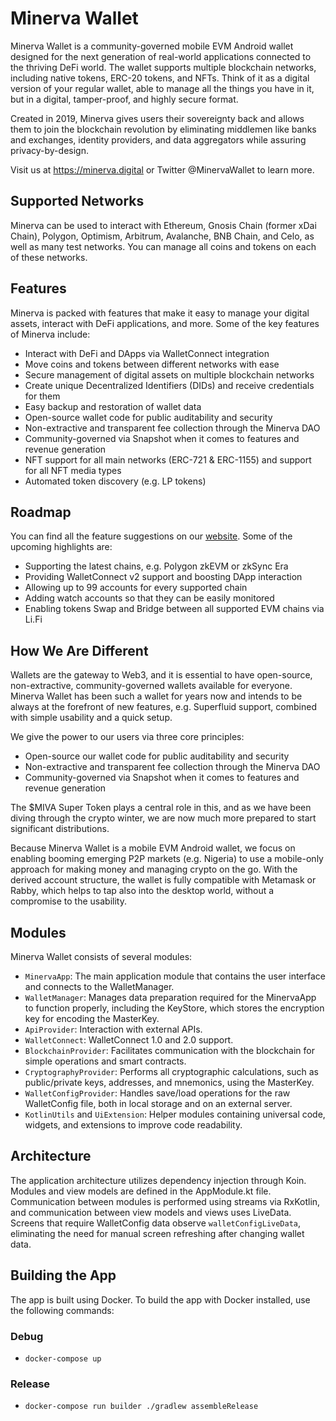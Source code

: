 # Minerva Wallet

Minerva Wallet is a community-governed mobile EVM Android wallet designed for the next generation of real-world applications connected to the thriving DeFi world. The wallet supports multiple blockchain networks, including native tokens, ERC-20 tokens, and NFTs. Think of it as a digital version of your regular wallet, able to manage all the things you have in it, but in a digital, tamper-proof, and highly secure format.

Created in 2019, Minerva gives users their sovereignty back and allows them to join the blockchain revolution by eliminating middlemen like banks and exchanges, identity providers, and data aggregators while assuring privacy-by-design.

Visit us at https://minerva.digital or Twitter @MinervaWallet to learn more.

## Supported Networks

Minerva can be used to interact with Ethereum, Gnosis Chain (former xDai Chain), Polygon, Optimism, Arbitrum, Avalanche, BNB Chain, and Celo, as well as many test networks. You can manage all coins and tokens on each of these networks.

## Features

Minerva is packed with features that make it easy to manage your digital assets, interact with DeFi applications, and more. Some of the key features of Minerva include:

- Interact with DeFi and DApps via WalletConnect integration
- Move coins and tokens between different networks with ease
- Secure management of digital assets on multiple blockchain networks
- Create unique Decentralized Identifiers (DIDs) and receive credentials for them
- Easy backup and restoration of wallet data
- Open-source wallet code for public auditability and security
- Non-extractive and transparent fee collection through the Minerva DAO
- Community-governed via Snapshot when it comes to features and revenue generation
- NFT support for all main networks (ERC-721 & ERC-1155) and support for all NFT media types
- Automated token discovery (e.g. LP tokens)

## Roadmap

You can find all the feature suggestions on our [website](https://minerva.digital). Some of the upcoming highlights are:

- Supporting the latest chains, e.g. Polygon zkEVM or zkSync Era
- Providing WalletConnect v2 support and boosting DApp interaction
- Allowing up to 99 accounts for every supported chain
- Adding watch accounts so that they can be easily monitored
- Enabling tokens Swap and Bridge between all supported EVM chains via Li.Fi


## How We Are Different

Wallets are the gateway to Web3, and it is essential to have open-source, non-extractive, community-governed wallets available for everyone. Minerva Wallet has been such a wallet for years now and intends to be always at the forefront of new features, e.g. Superfluid support, combined with simple usability and a quick setup.

We give the power to our users via three core principles:

- Open-source our wallet code for public auditability and security
- Non-extractive and transparent fee collection through the Minerva DAO
- Community-governed via Snapshot when it comes to features and revenue generation

The $MIVA Super Token plays a central role in this, and as we have been diving through the crypto winter, we are now much more prepared to start significant distributions.

Because Minerva Wallet is a mobile EVM Android wallet, we focus on enabling booming emerging P2P markets (e.g. Nigeria) to use a mobile-only approach for making money and managing crypto on the go. With the derived account structure, the wallet is fully compatible with Metamask or Rabby, which helps to tap also into the desktop world, without a compromise to the usability.


## Modules

Minerva Wallet consists of several modules:

- `MinervaApp`: The main application module that contains the user interface and connects to the WalletManager.
- `WalletManager`: Manages data preparation required for the MinervaApp to function properly, including the KeyStore, which stores the encryption key for encoding the MasterKey.
- `ApiProvider`: Interaction with external APIs.
- `WalletConnect`: WalletConnect 1.0 and 2.0 support.
- `BlockchainProvider`: Facilitates communication with the blockchain for simple operations and smart contracts.
- `CryptographyProvider`: Performs all cryptographic calculations, such as public/private keys, addresses, and mnemonics, using the MasterKey.
- `WalletConfigProvider`: Handles save/load operations for the raw WalletConfig file, both in local storage and on an external server.
- `KotlinUtils` and `UiExtension`: Helper modules containing universal code, widgets, and extensions to improve code readability.

## Architecture

The application architecture utilizes dependency injection through Koin. Modules and view models are defined in the AppModule.kt file. Communication between modules is performed using streams via RxKotlin, and communication between view models and views uses LiveData. Screens that require WalletConfig data observe `walletConfigLiveData`, eliminating the need for manual screen refreshing after changing wallet data.

## Building the App

The app is built using Docker. To build the app with Docker installed, use the following commands:

### Debug

- `docker-compose up`

### Release

- `docker-compose run builder ./gradlew assembleRelease`
